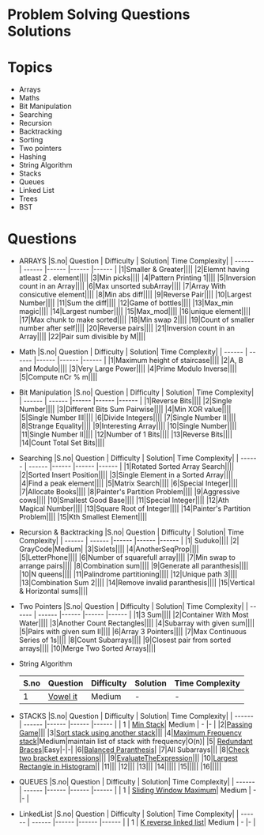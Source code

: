 # Problem Solving Questions Solutions
# Topics
-  Arrays
- Maths
- Bit Manipulation
- Searching
- Recursion
- Backtracking
- Sorting
- Two pointers
- Hashing
- String Algorithm
- Stacks
- Queues
- Linked List
- Trees
- BST

# Questions
- ARRAYS
    |S.no| Question | Difficulty | Solution| Time Complexity|
    | ------ | ------ |------ |------ |------ |
    |1|Smaller & Greater||||
    |2|Elemnt having atleast 2 . element||||
    |3|Min picks||||
    |4|Pattern Printing 1||||
    |5|Inversion count in an Array||||
    |6|Max unsorted subArray||||
    |7|Array With consicutive element||||
    |8|Min abs diff||||
    |9|Reverse Pair||||
    |10|Largest Number||||
    |11|Sum the diff||||
    |12|Game of bottles||||
    |13|Max_min magic||||
    |14|Largest number||||
    |15|Max_mod||||
    |16|unique element||||
    |17|Max chunk to make sorted||||
    |18|Min swap 2||||
    |19|Count of smaller number after self||||
    |20|Reverse pairs||||
    |21|Inversion count in an Array||||
    |22|Pair sum divisible by M||||

- Math
    |S.no| Question | Difficulty | Solution| Time Complexity|
    | ------ | ------ |------ |------ |------ |
    |1|Maximum height of staircase||||
    |2|A, B and Modulo||||
    |3|Very Large Power||||
    |4|Prime Modulo Inverse||||
    |5|Compute nCr % m||||

- Bit Manipulation
    |S.no| Question | Difficulty | Solution| Time Complexity|
    | ------ | ------ |------ |------ |------ |
    |1|Reverse Bits||||
    |2|Single Number||||
    |3|Different Bits Sum Pairwise||||
    |4|Min XOR value||||
    |5|Single Number III||||
    |6|Divide Integers||||
    |7|Single Number II||||
    |8|Strange Equality||||
    |9|Interesting Array||||
    |10|Single Number||||
    |11|Single Number II||||
    |12|Number of 1 Bits||||
    |13|Reverse Bits||||
    |14|Count Total Set Bits||||

- Searching
     |S.no| Question | Difficulty | Solution| Time Complexity|
    | ------ | ------ |------ |------ |------ |
    |1|Rotated Sorted Array Search||||
    |2|Sorted Insert Position||||
    |3|Single Element in a Sorted Array||||
    |4|Find a peak element||||
    |5|Matrix Search||||
    |6|Special Integer||||
    |7|Allocate Books||||
    |8|Painter's Partition Problem||||
    |9|Aggressive cows||||
    |10|Smallest Good Base||||
    |11|Special Integer||||
    |12|Ath Magical Number||||
    |13|Square Root of Integer||||
    |14|Painter's Partition Problem||||
    |15|Kth Smallest Element||||

- Recursion & Backtracking
     |S.no| Question | Difficulty | Solution| Time Complexity|
    | ------ | ------ |------ |------ |------ |
    |1| Suduko||||
    |2| GrayCode|Medium|
    |3|Sixlets||||
    |4|AnotherSeqProp||||
    |5|LetterPhone||||
    |6|Number of squarefull array||||
    |7|Min swap to arrange pairs||||
    |8|Combination sum||||
    |9|Generate all paranthesis||||
    |10|N queens||||
    |11|Palindrome partitioning||||
    |12|Unique path 3||||
    |13|Combination Sum 2||||
    |14|Remove invalid paranthesis||||
    |15|Vertical & Horizontal sums||||

- Two Pointers
    |S.no| Question | Difficulty | Solution| Time Complexity|
    | ------ | ------ |------ |------ |------ |
    |1|3 Sum||||
    |2|Container With Most Water||||
    |3|Another Count Rectangles||||
    |4|Subarray with given sum||||
    |5|Pairs with given sum II||||
    |6|Array 3 Pointers||||
    |7|Max Continuous Series of 1s||||
    |8|Count Subarrays||||
    |9|Closest pair from sorted arrays||||
    |10|Merge Two Sorted Arrays||||

- String Algorithm

     |S.no| Question | Difficulty | Solution| Time Complexity|
    | ------ | ------ |------ |------ |------ |
    | 1 | [Vowel it](https://github.com/Ashar786/ProblemSolving/blob/master/String%20Algorithm/VowelIt.java)| Medium | - |- |
- STACKS
    |S.no| Question | Difficulty | Solution| Time Complexity|
    | ------ | ------ |------ |------ |------ |
    | 1 | [Min Stack](https://github.com/Ashar786/ProblemSolving/blob/master/stacks/MinStack.java)| Medium | - |- |
    |2|[Passing Game](https://github.com/Ashar786/ProblemSolving/blob/master/stacks/PassingGame.java)|||
    |3|[Sort stack using another stack](https://github.com/Ashar786/ProblemSolving/blob/master/stacks/SortStackUsingAnotherStack.java)|||
    |4|[Maximum Frequency stack](https://github.com/Ashar786/ProblemSolving/blob/master/stacks/MaximumFrequencyStack.java)|Medium|maintain list of stack with frequency|O(n)|
    |5|	[Redundant Braces](https://github.com/Ashar786/ProblemSolving/blob/master/stacks/RedundantBraces.java)|Easy|-|-|
    |6|[Balanced Paranthesis](https://github.com/Ashar786/ProblemSolving/blob/master/stacks/BalancedParanthesis.java)|
    |7|All Subarrays|||
    |8|[Check two bracket expressions](https://github.com/Ashar786/ProblemSolving/blob/master/stacks/CheckTwoBracketExpressions.java)|||
    |9|[EvaluateTheExpression](https://github.com/Ashar786/ProblemSolving/blob/master/stacks/EvaluateTheExpression.java)|||
    |10|[Largest Rectangle in Histogram](https://github.com/Ashar786/ProblemSolving/blob/master/stacks/LargestRectangleInHistogram.java)||
    |11|||
    |12|||
    |13|||
    |14|||||
    |15|||||
    |16|||||
- QUEUES
    |S.no| Question | Difficulty | Solution| Time Complexity|
    | ------ | ------ |------ |------ |------ |
    | 1 | [Sliding Window Maximum](https://github.com/Ashar786/ProblemSolving/blob/master/Queues/SlidingWindowMaximum.java)| Medium | - |- |

- LinkedList
    |S.no| Question | Difficulty | Solution| Time Complexity|
    | ------ | ------ |------ |------ |------ |
    | 1 | [K reverse linked list](https://github.com/Ashar786/ProblemSolving/blob/master/LinkedList/KReverseLinkedList.java)| Medium | - |- |
